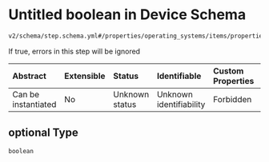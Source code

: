 # Untitled boolean in Device Schema

```txt
v2/schema/step.schema.yml#/properties/operating_systems/items/properties/steps/items/properties/optional
```

If true, errors in this step will be ignored

| Abstract            | Extensible | Status         | Identifiable            | Custom Properties | Additional Properties | Access Restrictions | Defined In                                                          |
| :------------------ | :--------- | :------------- | :---------------------- | :---------------- | :-------------------- | :------------------ | :------------------------------------------------------------------ |
| Can be instantiated | No         | Unknown status | Unknown identifiability | Forbidden         | Allowed               | none                | [device.schema.json*](../device.schema.json "open original schema") |

## optional Type

`boolean`
